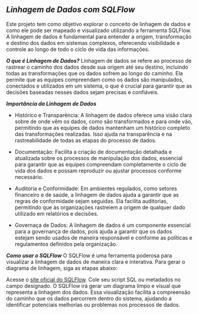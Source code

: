 ***Linhagem de Dados com SQLFlow***
---

Este projeto tem como objetivo explorar o conceito de linhagem de dados e como ele pode ser mapeado e visualizado utilizando a ferramenta SQLFlow. A linhagem de dados é fundamental para entender a origem, transformação e destino dos dados em sistemas complexos, oferecendo visibilidade e controle ao longo de todo o ciclo de vida das informações.

***O que é Linhagem de Dados?***
Linhagem de dados se refere ao processo de rastrear o caminho dos dados desde sua origem até seu destino, incluindo todas as transformações que os dados sofrem ao longo do caminho. Ela permite que as equipes compreendam como os dados são manipulados, conectados e utilizados em um sistema, o que é crucial para garantir que as decisões baseadas nesses dados sejam precisas e confiáveis.

***Importância da Linhagem de Dados***
- Histórico e Transparência: A linhagem de dados oferece uma visão clara sobre de onde vêm os dados, como são transformados e para onde vão, permitindo que as equipes de dados mantenham um histórico completo das transformações realizadas. Isso ajuda na transparência e na rastreabilidade de todas as etapas do processo de dados.

- Documentação: Facilita a criação de documentação detalhada e atualizada sobre os processos de manipulação dos dados, essencial para garantir que as equipes compreendam completamente o ciclo de vida dos dados e possam reproduzir ou ajustar processos conforme necessário.

- Auditoria e Conformidade: Em ambientes regulados, como setores financeiro e de saúde, a linhagem de dados ajuda a garantir que as regras de conformidade sejam seguidas. Ela facilita auditorias, permitindo que as organizações rastreiem a origem de qualquer dado utilizado em relatórios e decisões.

- Governaça de Dados: A linhagem de dados é um componente essencial para a governança de dados, pois ajuda a garantir que os dados estejam sendo usados de maneira responsável e conforme as políticas e regulamentos definidos pela organização.

***Como usar o SQLFlow***
O SQLFlow é uma ferramenta poderosa para visualizar a linhagem de dados de maneira clara e interativa. Para gerar o diagrama de linhagem, siga as etapas abaixo:

Acesse o [site oficial do SQLFlow](https://www.gudusoft.com/).
Cole seu script SQL ou metadados no campo designado.
O SQLFlow irá gerar um diagrama limpo e visual que representa a linhagem dos dados.
Essa visualização facilita a compreensão do caminho que os dados percorrem dentro do sistema, ajudando a identificar potenciais melhorias ou problemas nos processos de dados.
